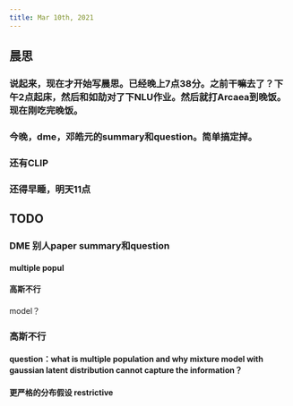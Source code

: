 ```yaml
---
title: Mar 10th, 2021
---
```


## 晨思
### 说起来，现在才开始写晨思。已经晚上7点38分。之前干嘛去了？下午2点起床，然后和如劼对了下NLU作业。然后就打Arcaea到晚饭。现在刚吃完晚饭。
### 今晚，dme，邓皓元的summary和question。简单搞定掉。
### 还有CLIP
### 还得早睡，明天11点
## TODO
### DME 别人paper summary和question
#### multiple popul
#### 高斯不行
 model？
### 高斯不行
#### question：what is multiple population and why mixture model with gaussian latent distribution cannot capture the information？
#### 更严格的分布假设 restrictive
